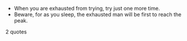 - When you are exhausted from trying, try just one more time.
 - Beware, for as you sleep, the exhausted man will be first to reach the peak.

2 quotes